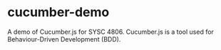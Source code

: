 # cucumber-demo
A demo of Cucumber.js for SYSC 4806. Cucumber.js is a tool used for Behaviour-Driven Development (BDD).
